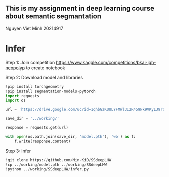## This is my assignment in deep learning course about semantic segmantation
Nguyen Viet Minh 20214917

# Infer
Step 1: Join competition https://www.kaggle.com/competitions/bkai-igh-neopolyp to create notebook

Step 2: Download model and libraries

```python
!pip install torchgeometry
!pip install segmentation-models-pytorch
import requests
import os

url = 'https://drive.google.com/uc?id=1qhbGzKUULYFMWl3I2R459Nk9VKyLJ9rS&export=download&confirm=t&uuid=12eaf101-0796-4f5b-813b-cbe20b5dbde0'

save_dir = '../working/'

response = requests.get(url)

with open(os.path.join(save_dir, 'model.pth'), 'wb') as f:
    f.write(response.content)

```
Step 3: Infer
```python
!git clone https://github.com/Min-KiD/SSdeepLHW
!cp ../working/model.pth ../working/SSdeepLHW
!python ../working/SSdeepLHW/infer.py
```
